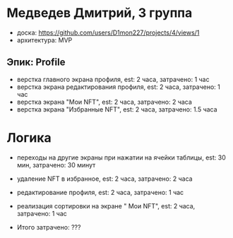 # Медведев Дмитрий, 3 группа
- доска: https://github.com/users/D1mon227/projects/4/views/1
- архитектура: MVP

## Эпик: Profile
- верстка главного экрана профиля, est: 2 часа, затрачено: 1 час
- верстка экрана редактирования профиля, est: 2 часа, затрачено: 1 час
- верстка экрана "Мои NFT", est: 2 часа, затрачено: 2 часа
- верстка экрана "Избранные NFT", est: 2 часа, затрачено: 1.5 часа

# Логика
- переходы на другие экраны при нажатии на ячейки таблицы, est: 30 мин, затрачено: 30 минут
- удаление NFT в избранное, est: 2 часа, затрачено: 2 часа
- редактирование профиля, est: 2 часа, затрачено: 1 час
- реализация сортировки на экране " Мои NFT", est: 2 часа, затрачено: 1 час

- Итого затрачено: ???
